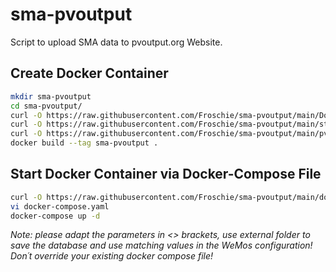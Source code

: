 # sma-pvoutput
Script to upload SMA data to pvoutput.org Website.


## Create Docker Container

```bash
mkdir sma-pvoutput
cd sma-pvoutput/
curl -O https://raw.githubusercontent.com/Froschie/sma-pvoutput/main/Dockerfile
curl -O https://raw.githubusercontent.com/Froschie/sma-pvoutput/main/start.sh
curl -O https://raw.githubusercontent.com/Froschie/sma-pvoutput/main/pvoutput.py
docker build --tag sma-pvoutput .
```


## Start Docker Container via Docker-Compose File
```bash
curl -O https://raw.githubusercontent.com/Froschie/sma-pvoutput/main/docker-compose.yaml
vi docker-compose.yaml
docker-compose up -d
```
*Note: please adapt the parameters in <> brackets, use external folder to save the database and use matching values in the WeMos configuration! Don´t override your existing docker compose file!*
